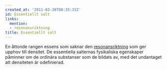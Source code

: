 ```yaml
---
created_at: '2011-03-30T08:35:15Z'
id: Essentiellt salt
links:
  mention:
  - resonansriktning
title: Essentiellt salt
---
```


En åttonde rangen essens som saknar den [resonansriktning] som ger upphov till densitet. De
essentiella salternas fysikaliska egenskaper påminner om de ordinära substanser som de bildats av,
med det undantaget att densiteten är odefinierad.

  [resonansriktning]: resonansriktning